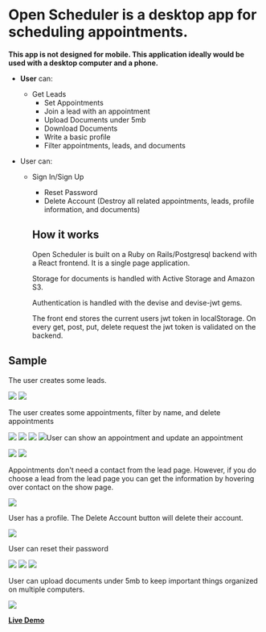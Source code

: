 # **Open Scheduler** is a desktop app for scheduling appointments. 


**This app is not designed for mobile. This application ideally would be used with a desktop computer and a phone.**

* **User** can:
  * Get Leads
	* Set Appointments
	* Join a lead with an appointment
	* Upload Documents under 5mb
	* Download Documents 
	* Write a basic profile
	* Filter appointments, leads, and documents

* User can:
  * Sign In/Sign Up
	* Reset Password
	* Delete Account (Destroy all related appointments, leads, profile information, and documents)


	## **How it works**

	Open Scheduler is built on a Ruby on Rails/Postgresql backend with a React frontend. It is a single page application.

	Storage for documents is handled with Active Storage and Amazon S3. 

	Authentication is handled with the devise and devise-jwt gems.


	The front end stores the current users jwt token in localStorage. On every get, post, put, delete request the jwt token is validated on the backend.


## **Sample**

The user creates some leads.

<img src='https://i.imgur.com/KRZ3IaS.png' >
<img src='https://i.imgur.com/vCJETqP.png' >


The user creates some appointments, filter by name, and delete appointments


<img src='https://i.imgur.com/90XKpEW.png' >
<img src='https://i.imgur.com/bxxNXFf.png' >
<img src='https://i.imgur.com/mS0AGKF.png' >
<img src='https://i.imgur.com/f7pii6O.png'


User can show an appointment and update an appointment

<img src='https://i.imgur.com/br74X54.png' >
<img src='https://i.imgur.com/MBRNgz0.png' >


Appointments don't need a contact from the lead page. However, if you do choose a lead from
the lead page you can get the information by hovering over contact on the show page.

<img src='https://i.imgur.com/zqFvtxn.png' >


User has a profile. The Delete Account button will delete their account.

<img src='https://i.imgur.com/CZK0cRl.png' >

User can reset their password

<img src='https://i.imgur.com/zFwJOMk.png' >
<img src='https://i.imgur.com/raHN2Vr.png' >
<img src='https://i.imgur.com/SyMKZli.png' >


User can upload documents under 5mb to keep important things organized on multiple computers.

<img src='https://i.imgur.com/cBDgjtF.png' >

**[Live Demo](https://open-scheduler.herokuapp.com/)**




